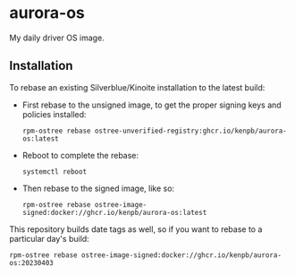 # aurora-os

My daily driver OS image.

## Installation

To rebase an existing Silverblue/Kinoite installation to the latest build:

- First rebase to the unsigned image, to get the proper signing keys and policies installed:
  ```
  rpm-ostree rebase ostree-unverified-registry:ghcr.io/kenpb/aurora-os:latest
  ```
- Reboot to complete the rebase:
  ```
  systemctl reboot
  ```
- Then rebase to the signed image, like so:
  ```
  rpm-ostree rebase ostree-image-signed:docker://ghcr.io/kenpb/aurora-os:latest
This repository builds date tags as well, so if you want to rebase to a particular day's build:

```
rpm-ostree rebase ostree-image-signed:docker://ghcr.io/kenpb/aurora-os:20230403
```
